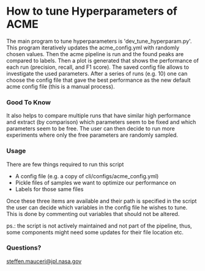 # How to tune Hyperparameters of ACME  
The main program to tune hyperparameters is 'dev_tune_hyperparam.py'. This program iteratively updates the acme_config.yml with randomly chosen values. 
Then the acme pipeline is run and the found peaks are compared to labels. Then a plot is generated that shows the performance of each run (precision, recall, and F1 score). The saved config file allows to investigate the used parameters.
After a series of runs (e.g. 10) one can choose the config file that gave the best performance as the new default acme config file (this is a manual process).

### Good To Know
It also helps to compare multiple runs that have similar high performance and extract (by comparison) which parameters seem to be fixed and which parameters seem to be free.
The user can then decide to run more experiments where only the free parameters are randomly sampled.

### Usage
There are few things required to run this script
 - A config file (e.g. a copy of cli/configs/acme_config.yml)
 - Pickle files of samples we want to optimize our performance on
 - Labels for those same files
 
 Once these three items are available and their path is specified in the script the user can decide which variables in the config file he wishes to tune.
 This is done by commenting out variables that should not be altered.
 
 ps.: the script is not actively maintained and not part of the pipeline, thus, some components might need some updates for their file location etc.
 
 ### Questions?
 steffen.mauceri@jpl.nasa.gov
